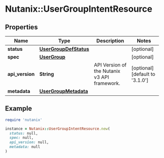 # Nutanix::UserGroupIntentResource

## Properties

| Name | Type | Description | Notes |
| ---- | ---- | ----------- | ----- |
| **status** | [**UserGroupDefStatus**](UserGroupDefStatus.md) |  | [optional] |
| **spec** | [**UserGroup**](UserGroup.md) |  | [optional] |
| **api_version** | **String** | API Version of the Nutanix v3 API framework. | [optional][default to &#39;3.1.0&#39;] |
| **metadata** | [**UserGroupMetadata**](UserGroupMetadata.md) |  |  |

## Example

```ruby
require 'nutanix'

instance = Nutanix::UserGroupIntentResource.new(
  status: null,
  spec: null,
  api_version: null,
  metadata: null
)
```

